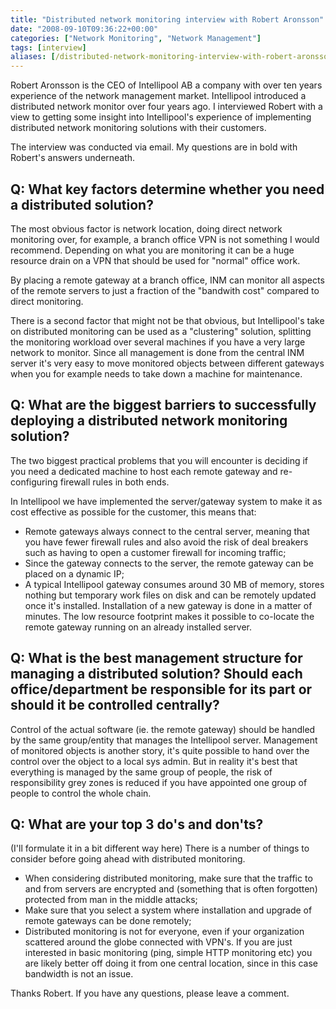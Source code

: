 ```yaml
---
title: "Distributed network monitoring interview with Robert Aronsson"
date: "2008-09-10T09:36:22+00:00"
categories: ["Network Monitoring", "Network Management"]
tags: [interview]
aliases: [/distributed-network-monitoring-interview-with-robert-aronsson/]
---
```


Robert Aronsson is the CEO of Intellipool AB a company with over ten years experience of the network management market. Intellipool introduced a distributed network monitor over four years ago. I interviewed Robert with a view to getting some insight into Intellipool's experience of implementing distributed network monitoring solutions with their customers.

The interview was conducted via email. My questions are in bold with Robert's answers underneath.

## Q: What key factors determine whether you need a distributed solution?

The most obvious factor is network location, doing direct network monitoring over, for example, a branch office VPN is not something I would recommend. Depending on what you are monitoring it can be a huge resource drain on a VPN that should be used for "normal" office work.

By placing a remote gateway at a branch office, INM can monitor all aspects of the remote servers to just a fraction of the "bandwith cost" compared to direct monitoring.

There is a second factor that might not be that obvious, but Intellipool's take on distributed monitoring can be used as a "clustering" solution, splitting the monitoring workload over several machines if you have a very large network to monitor. Since all management is done from the central INM server it's very easy to move monitored objects between different gateways when you for example needs to take down a machine for maintenance.

## Q: What are the biggest barriers to successfully deploying a distributed network monitoring solution?

The two biggest practical problems that you will encounter is deciding if you need a dedicated machine to host each remote gateway and re-configuring firewall rules in both ends.

In Intellipool we have implemented the server/gateway system to make it as cost effective as possible for the customer, this means that:

- Remote gateways always connect to the central server, meaning that you have fewer firewall rules and also avoid the risk of deal breakers such as having to open a customer firewall for incoming traffic;
- Since the gateway connects to the server, the remote gateway can be placed on a dynamic IP;
- A typical Intellipool gateway consumes around 30 MB of memory, stores nothing but temporary work files on disk and can be remotely updated once it's installed. Installation of a new gateway is done in a matter of minutes. The low resource footprint makes it possible to co-locate the remote gateway running on an already installed server.

## Q: What is the best management structure for managing a distributed solution? Should each office/department be responsible for its part or should it be controlled centrally?

Control of the actual software (ie. the remote gateway) should be handled by the same group/entity that manages the Intellipool server. Management of monitored objects is another story, it's quite possible to hand over the control over the object to a local sys admin. But in reality it's best that everything is managed by the same group of people, the risk of responsibility grey zones is reduced if you have appointed one group of people to control the whole chain.

## Q: What are your top 3 do's and don'ts?

(I'll formulate it in a bit different way here) There is a number of things to consider before going ahead with distributed monitoring.

- When considering distributed monitoring, make sure that the traffic to and from servers are encrypted and (something that is often forgotten) protected from man in the middle attacks;
- Make sure that you select a system where installation and upgrade of remote gateways can be done remotely;
- Distributed monitoring is not for everyone, even if your organization scattered around the globe connected with VPN's. If you are just interested in basic monitoring (ping, simple HTTP monitoring etc) you are likely better off doing it from one central location, since in this case bandwidth is not an issue.

Thanks Robert. If you have any questions, please leave a comment.
